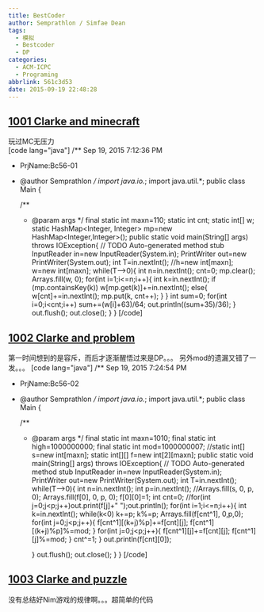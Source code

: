 ```yaml
---
title: BestCoder
author: Semprathlon / Simfae Dean
tags:
  - 模拟
  - Bestcoder
  - DP
categories:
  - ACM-ICPC
  - Programing
abbrlink: 561c3d53
date: 2015-09-19 22:48:28
---
```

[1001 Clarke and minecraft](http://)
----
玩过MC无压力  
[code lang="java"]
/** Sep 19, 2015 7:12:36 PM
 * PrjName:Bc56-01
 * @author Semprathlon
 */
import java.io.*;
import java.util.*;
public class Main {

    /**
     * @param args
     */
    final static int maxn=110;
    static int cnt;
    static int[] w;
    static HashMap&lt;Integer, Integer&gt; mp=new HashMap&lt;Integer,Integer&gt;();
    public static void main(String[] args) throws IOException{
        // TODO Auto-generated method stub
        InputReader in=new InputReader(System.in);
        PrintWriter out=new PrintWriter(System.out);
        int T=in.nextInt();
        //h=new int[maxn];
        w=new int[maxn];
        while(T--&gt;0){
            int n=in.nextInt();
            cnt=0;
            mp.clear();
            Arrays.fill(w, 0);
            for(int i=1;i&lt;=n;i++){
                int k=in.nextInt();
                if (mp.containsKey(k))
                    w[mp.get(k)]+=in.nextInt();
                else{
                    w[cnt]+=in.nextInt();
                    mp.put(k, cnt++);
                }
            }
            int sum=0;
            for(int i=0;i&lt;cnt;i++)
                sum+=(w[i]+63)/64;
            out.println((sum+35)/36);
        }
        out.flush();
        out.close();
    }
}
[/code]

[1002 Clarke and problem](http://)
----
第一时间想到的是容斥，而后才逐渐醒悟过来是DP。。。
另外mod的遗漏又错了一发。。。
[code lang="java"]
/** Sep 19, 2015 7:24:54 PM
 * PrjName:Bc56-02
 * @author Semprathlon
 */
import java.io.*;
import java.util.*;
public class Main {

    /**
     * @param args
     */
    final static int maxn=1010;
    final static int high=1000000000;
    final static int mod=1000000007;
    //static int[] s=new int[maxn];
    static int[][] f=new int[2][maxn];
    public static void main(String[] args) throws IOException{
        // TODO Auto-generated method stub
        InputReader in=new InputReader(System.in);
        PrintWriter out=new PrintWriter(System.out);
        int T=in.nextInt();
        while(T--&gt;0){
            int n=in.nextInt();
            int p=in.nextInt();
            //Arrays.fill(s, 0, p, 0);
            Arrays.fill(f[0], 0, p, 0);
            f[0][0]=1;
            int cnt=0;
            //for(int j=0;j&lt;p;j++)out.print(f[j]+&quot; &quot;);out.println();
            for(int i=1;i&lt;=n;i++){
                int k=in.nextInt();
                while(k&lt;0) k+=p;
                k%=p;
                Arrays.fill(f[cnt^1], 0,p,0);
                for(int j=0;j&lt;p;j++){
                    f[cnt^1][(k+j)%p]+=f[cnt][j];
                    f[cnt^1][(k+j)%p]%=mod;
                }
                for(int j=0;j&lt;p;j++){
                    f[cnt^1][j]+=f[cnt][j];
                    f[cnt^1][j]%=mod;
                }
                cnt^=1;
            }
            out.println(f[cnt][0]);
            
        }
        out.flush();
        out.close();
    }
}
[/code]

[1003 Clarke and puzzle](http://)
----
没有总结好Nim游戏的规律啊。。。超简单的代码